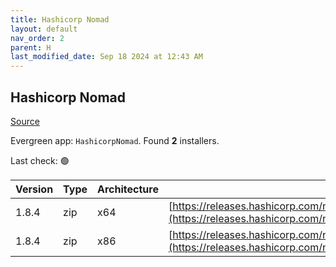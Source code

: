 ```yaml
---
title: Hashicorp Nomad
layout: default
nav_order: 2
parent: H
last_modified_date: Sep 18 2024 at 12:43 AM
---
```


## Hashicorp Nomad

[Source](https://www.nomadproject.io/)

Evergreen app: `HashicorpNomad`. Found **2** installers.

Last check: 🟢

| Version | Type | Architecture | URI                                                                                                                                                  |
| ------- | ---- | ------------ | ---------------------------------------------------------------------------------------------------------------------------------------------------- |
| 1.8.4   | zip  | x64          | [https://releases.hashicorp.com/nomad/1.8.4/nomad_1.8.4_windows_amd64.zip](https://releases.hashicorp.com/nomad/1.8.4/nomad_1.8.4_windows_amd64.zip) |
| 1.8.4   | zip  | x86          | [https://releases.hashicorp.com/nomad/1.8.4/nomad_1.8.4_windows_386.zip](https://releases.hashicorp.com/nomad/1.8.4/nomad_1.8.4_windows_386.zip)     |
